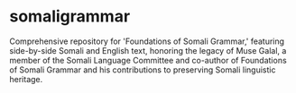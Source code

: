 # somaligrammar
Comprehensive repository for 'Foundations of Somali Grammar,' featuring side-by-side Somali and English text, honoring the legacy of Muse Galal, a member of the Somali Language Committee and co-author of Foundations of Somali Grammar and his contributions to preserving Somali linguistic heritage.
